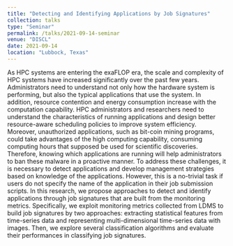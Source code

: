 ```yaml
---
title: "Detecting and Identifying Applications by Job Signatures"
collection: talks
type: "Seminar"
permalink: /talks/2021-09-14-seminar
venue: "DISCL"
date: 2021-09-14
location: "Lubbock, Texas"
---
```


As HPC systems are entering the exaFLOP era, the scale and complexity of HPC systems have increased significantly over the past few years. Administrators need to understand not only how the hardware system is performing, but also the typical applications that use the system. In addition, resource contention and energy consumption increase with the computation capability. HPC administrators and researchers need to understand the characteristics of running applications and design better resource-aware scheduling policies to improve system efficiency. Moreover, unauthorized applications, such as bit-coin mining programs, could take advantages of the high computing capability, consuming computing hours that supposed be used for scientific discoveries. Therefore, knowing which applications are running will help administrators to ban these malware in a proactive manner. To address these challenges, it is necessary to detect applications and develop management strategies based on knowledge of the applications. However, this is a no-trivial task if users do not specify the name of the application in their job submission scripts. In this research, we propose approaches to detect and identify applications through job signatures that are built from the monitoring metrics. Specifically, we exploit monitoring metrics collected from LDMS to build job signatures by two approaches: extracting statistical features from time-series data and representing multi-dimensional time-series data with images. Then, we explore several classification algorithms and evaluate their performances in classifying job signatures.
